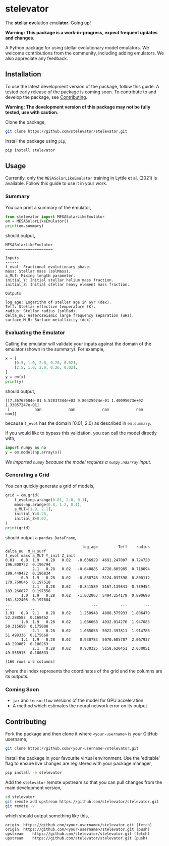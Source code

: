 # stelevator

The **stel**lar **ev**olution emul**ator**. Going up!

**Warning: This package is a work-in-progress, expect frequent updates and changes.**

A Python package for using stellar evolutionary model emulators. We welcome contributions from the community, including adding emulators. We also appreciate any feedback.

## Installation

To use the latest development version of the package, follow this guide. A tested early release of the package is coming soon. To contribute to and develop the package, see [Contributing](#contributing).

**Warning: The development version of this package may not be fully tested, use with caution.**

Clone the package,

```bash
git clone https://github.com/stelevator/stelevator.git
```

Install the package using `pip`,

```sh
pip install stelevator
```

## Usage

Currently, only the `MESASolarLikeEmulator` training in Lyttle et al. (2021) is available. Follow this guide to use it in your work.

### Summary

You can print a summary of the emulator,

```python
from stelevator import MESASolarLikeEmulator
em = MESASolarLikeEmulator()
print(em.summary)
```

should output,

```
MESASolarLikeEmulator
=====================

Inputs
------
f_evol: Fractional evolutionary phase.
mass: Stellar mass (solMass).
a_MLT: Mixing length parameter.
initial_Y: Initial stellar helium mass fraction.
initial_Z: Initial stellar heavy element mass fraction.

Outputs
-------
log_age: Logarithm of stellar age in Gyr (dex).
Teff: Stellar effective temperature (K).
radius: Stellar radius (solRad).
delta_nu: Asteroseismic large frequency separation (uHz).
surface_M_H: Surface metallicity (dex).
```

### Evaluating the Emulator

Calling the emulator will validate your inputs against the domain of the emulator (shown in the summary). For example,

```python
x = [
    [0.5, 1.0, 2.0, 0.26, 0.02],
    [2.5, 1.0, 2.0, 0.26, 0.02],
]
y = em(x)
print(y)
```

should output,

```
[[7.36763584e-01 5.52837344e+03 9.80425974e-01 1.40095673e+02 1.33057247e-01]
 [           nan            nan            nan            nan            nan]]
```

because `f_evol` has the domain [0.01, 2.0) as described in `em.summary`.

If you would like to bypass this validation, you can call the model directly with,

```python
import numpy as np
y = em.model(np.array(x))
```

*We imported `numpy` because the model requires a `numpy.ndarray` input.*

### Generating a Grid

You can quickly generate a grid of models,

```python
grid = em.grid(
    f_evol=np.arange(0.01, 2.0, 0.1),
    mass=np.arange(0.8, 1.2, 0.1),
    a_MLT=[1.9, 2.1],
    initial_Y=0.28,
    initial_Z=0.02,
)
print(grid)
```

should output a `pandas.DataFrame`,

```
                                  log_age         Teff    radius    delta_nu  M_H_surf
f_evol mass a_MLT Y_init Z_init                                                       
0.01   0.8  1.9   0.28   0.02   -0.636929  4691.247007  0.724720  196.808752  0.196794
            2.1   0.28   0.02   -0.640885  4720.805985  0.718094  199.449422  0.196834
       0.9  1.9   0.28   0.02   -0.838748  5124.037398  0.800112  179.760645  0.197518
            2.1   0.28   0.02   -0.841589  5167.139841  0.789454  183.266877  0.197558
       1.0  1.9   0.28   0.02   -1.032063  5494.254178  0.890690  161.322405  0.197684
...                                   ...          ...       ...         ...       ...
1.91   0.9  2.1   0.28   0.02    1.250948  4888.575933  1.806479   53.288582  0.168462
       1.0  1.9   0.28   0.02    1.086668  4932.014276  1.947085   50.315650  0.175008
            2.1   0.28   0.02    1.085058  5022.397811  1.914786   51.498336  0.175668
       1.1  1.9   0.28   0.02    0.930783  5070.605707  2.067937   48.299067  0.180263
            2.1   0.28   0.02    0.930325  5158.620451  2.030051   49.555915  0.180833

[160 rows x 5 columns]
```

where the index represents the coordinates of the grid and the columns are its outputs.

### Coming Soon

- `jax` and `tensorflow` versions of the model for GPU acceleration
- A method which estimates the neural network error on its output

## Contributing

Fork the package and then clone it where `<your-username>` is your GitHub username,

```sh
git clone https://github.com/<your-username>/stelevator.git
```

Install the package in your favourite virtual environment. Use the 'editable' flag to ensure live changes are registered with your package manager,

```sh
pip install -e stelevator
```

Add the `stelevator` remote upstream so that you can pull changes from the main development version,

```sh
cd stelevator
git remote add upstream https://github.com/stelevator/stelevator.git
git remote -v
```

which should output something like this,

```
origin	https://github.com/<your-username>/stelevator.git (fetch)
origin	https://github.com/<your-username>/stelevator.git (push)
upstream	https://github.com/stelevator/stelevator.git (fetch)
upstream	https://github.com/stelevator/stelevator.git (push)
```

